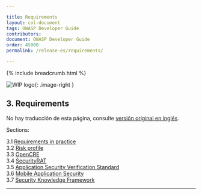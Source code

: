 ```yaml
---

title: Requirements
layout: col-document
tags: OWASP Developer Guide
contributors:
document: OWASP Developer Guide
order: 45000
permalink: /release-es/requirements/

---
```


{% include breadcrumb.html %}

<style type="text/css">
.image-right {
  height: 180px;
  display: block;
  margin-left: auto;
  margin-right: auto;
  float: right;
}
</style>

![WIP logo](../../../assets/images/dg_wip.png "Trabajo en curso"){: .image-right }

## 3. Requirements

No hay traducción de esta página, consulte [versión original en inglés][release0500].

Sections:

3.1 [Requirements in practice](01-requirements.md)  
3.2 [Risk profile](02-risk.md)  
3.3 [OpenCRE](03-int-stand.md)  
3.4 [SecurityRAT](04-security-rat.md)  
3.5 [Application Security Verification Standard](05-asvs.md)  
3.6 [Mobile Application Security](06-mas.md)  
3.7 [Security Knowledge Framework](07-skf.md)

----

[release0500]: https://github.com/OWASP/www-project-developer-guide/blob/main/release/05-requirements/toc.md
